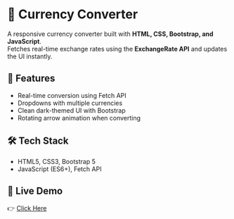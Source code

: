 # 💱 Currency Converter

A responsive currency converter built with **HTML, CSS, Bootstrap, and JavaScript**.  
Fetches real-time exchange rates using the **ExchangeRate API** and updates the UI instantly.

## 🔹 Features
- Real-time conversion using Fetch API  
- Dropdowns with multiple currencies  
- Clean dark-themed UI with Bootstrap  
- Rotating arrow animation when converting  

## 🛠️ Tech Stack
- HTML5, CSS3, Bootstrap 5  
- JavaScript (ES6+), Fetch API  

## 🚀 Live Demo
👉 [Click Here](https://kaushal542.github.io/currency-converter/)
